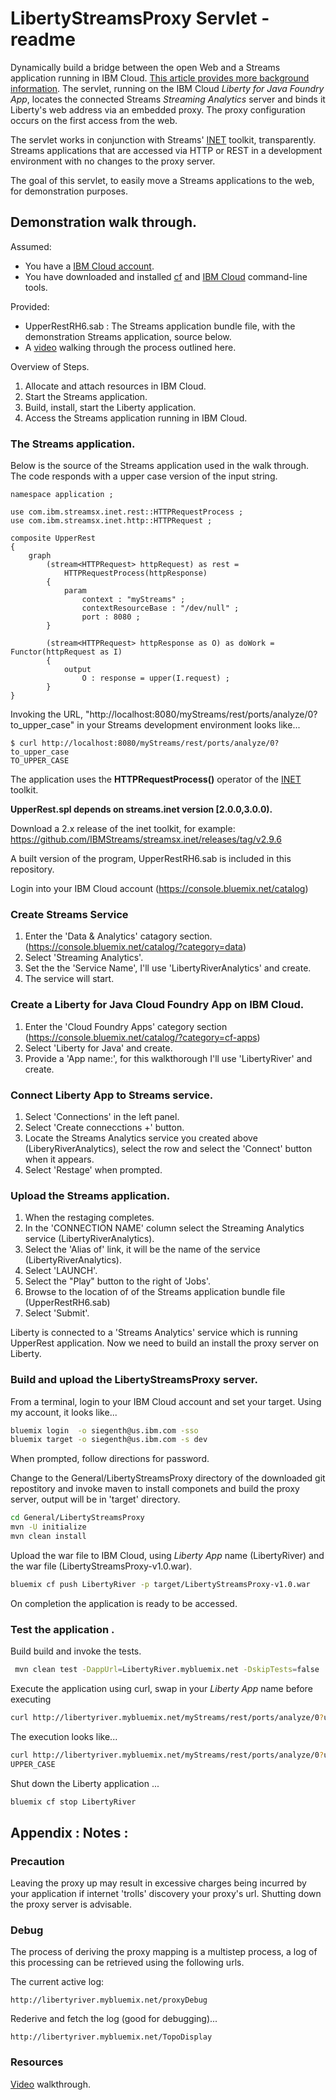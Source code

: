 # LibertyStreamsProxy Servlet - readme

Dynamically build a bridge between the open Web and a Streams application running in IBM Cloud.
[This article provides more background information](https://developer.ibm.com/streamsdev/2018/04/01/connecting-internet-streams-ibm-cloud/).
The servlet, running on the IBM Cloud *Liberty for Java Foundry App*, locates the connected Streams *Streaming Analytics* server and
binds it Liberty's web address via an embedded proxy. The proxy configuration occurs on the first access from the web.

The servlet works in conjunction with Streams' [INET](http://ibmstreams.github.io/streamsx.inet/) toolkit, transparently.
Streams applications that are accessed via HTTP or REST in a development environment with no changes to the proxy server.

The goal of this servlet, to easily move a Streams applications to the web, for demonstration purposes.


## Demonstration walk through.

Assumed:
 * You have a [IBM Cloud account](https://console.ng.bluemix.net/registration/).
 * You have downloaded and installed [cf](https://github.com/cloudfoundry/cli#downloads) and [IBM Cloud](https://console.bluemix.net/docs/starters/install_cli.html) command-line tools.

Provided:
 * UpperRestRH6.sab : The Streams application bundle file, with the demonstration Streams application, source below.
 * A [video](https://youtu.be/v0upqnUWz74) walking through the process outlined here.


Overview of Steps.

1. Allocate and attach resources in IBM Cloud.
2. Start the Streams application.
3. Build, install, start  the Liberty application.
4. Access the Streams application running in IBM Cloud.


### The Streams application.

Below is the source of the Streams application used in the walk through. The code responds with a upper case version of the input string.

```
namespace application ;

use com.ibm.streamsx.inet.rest::HTTPRequestProcess ;
use com.ibm.streamsx.inet.http::HTTPRequest ;

composite UpperRest
{
	graph
		(stream<HTTPRequest> httpRequest) as rest =
			HTTPRequestProcess(httpResponse)
		{
			param
				context : "myStreams" ;
				contextResourceBase : "/dev/null" ;
				port : 8080 ;
		}

		(stream<HTTPRequest> httpResponse as O) as doWork = Functor(httpRequest as I)
		{
			output
				O : response = upper(I.request) ;
		}
}
```
Invoking the URL, "http://localhost:8080/myStreams/rest/ports/analyze/0?to_upper_case" in your Streams development environment looks like...

```
$ curl http://localhost:8080/myStreams/rest/ports/analyze/0?to_upper_case
TO_UPPER_CASE
```

The application uses the **HTTPRequestProcess()** operator of the [INET](http://ibmstreams.github.io/streamsx.inet/) toolkit.

**UpperRest.spl depends on streams.inet version [2.0.0,3.0.0).**

Download a 2.x release of the inet toolkit, for example: https://github.com/IBMStreams/streamsx.inet/releases/tag/v2.9.6

A built version of the program, UpperRestRH6.sab is included in this repository. 

Login into your IBM Cloud account (https://console.bluemix.net/catalog)

### Create Streams Service
1. Enter the 'Data & Analytics' catagory section. (https://console.bluemix.net/catalog/?category=data)
2. Select 'Streaming Analytics'.
3. Set the the 'Service Name', I'll use 'LibertyRiverAnalytics' and create.
4. The service will start.

### Create a Liberty for Java Cloud Foundry App on IBM Cloud.
1. Enter the 'Cloud Foundry Apps' category section (https://console.bluemix.net/catalog/?category=cf-apps)
2. Select 'Liberty for Java' and create.
3. Provide a 'App name:', for this walkthorough I'll use 'LibertyRiver' and create.

### Connect Liberty App to Streams service.
1. Select 'Connections' in the left panel.
2. Select 'Create connecctions +' button.
3. Locate the Streams Analytics service you created above (LiberyRiverAnalytics), select the row and select the 'Connect' button when it appears.
4. Select 'Restage' when prompted.

### Upload the Streams application.
1. When the restaging completes.
2. In the 'CONNECTION NAME' column select the Streaming Analytics service (LibertyRiverAnalytics).
3. Select the 'Alias of' link, it will be the name of the service (LibertyRiverAnalytics).
4. Select 'LAUNCH'.
5. Select the "Play" button to the right of 'Jobs'.
6. Browse to the location of of the Streams application bundle file (UpperRestRH6.sab)
7. Select 'Submit'.

Liberty is connected to a 'Streams Analytics' service which is running UpperRest application. Now
we need to build an install the proxy server on Liberty.

### Build and upload the LibertyStreamsProxy server.

From a terminal, login to your IBM Cloud account and set your target. Using my account, it looks like...

```bash
bluemix login  -o siegenth@us.ibm.com -sso
bluemix target -o siegenth@us.ibm.com -s dev
````
When prompted, follow directions for password.

Change to the General/LibertyStreamsProxy directory of the downloaded git repostitory and invoke maven to install componets and build the proxy server, output will be in 'target' directory.

```bash
cd General/LibertyStreamsProxy
mvn -U initialize
mvn clean install
```

Upload the war file to IBM Cloud, using *Liberty App* name (LibertyRiver) and the war file (LibertyStreamsProxy-v1.0.war).
```bash
bluemix cf push LibertyRiver -p target/LibertyStreamsProxy-v1.0.war
```
On completion the application is ready to be accessed.

### Test the application .
Build build and invoke the tests.

```bash
 mvn clean test -DappUrl=LibertyRiver.mybluemix.net -DskipTests=false
```
Execute the application using curl, swap in your *Liberty App* name before executing
```bash
curl http://libertyriver.mybluemix.net/myStreams/rest/ports/analyze/0?upper_case
```
The execution looks like...

```bash
curl http://libertyriver.mybluemix.net/myStreams/rest/ports/analyze/0?upper_case
UPPER_CASE
```

Shut down the Liberty application ...

```bash
bluemix cf stop LibertyRiver
```
## Appendix : Notes :

### Precaution
Leaving the proxy up may result in excessive charges being incurred by your application if internet 'trolls' discovery your proxy's url. Shutting down the proxy server is advisable.

### Debug
The process of deriving the proxy mapping is a multistep process, a log of
this processing can be retrieved using the following urls.

The current active log:
```www
http://libertyriver.mybluemix.net/proxyDebug
```

Rederive and fetch the log (good for debugging)...
```web
http://libertyriver.mybluemix.net/TopoDisplay
```

### Resources

[Video](https://youtu.be/v0upqnUWz74) walkthrough.
